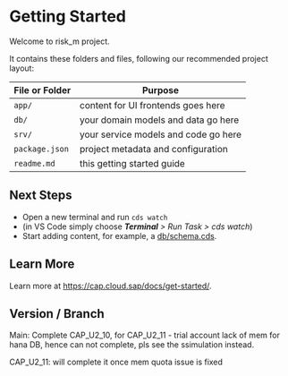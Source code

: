 # Getting Started

Welcome to risk_m project.

It contains these folders and files, following our recommended project layout:

File or Folder | Purpose
---------|----------
`app/` | content for UI frontends goes here
`db/` | your domain models and data go here
`srv/` | your service models and code go here
`package.json` | project metadata and configuration
`readme.md` | this getting started guide


## Next Steps

- Open a new terminal and run `cds watch`
- (in VS Code simply choose _**Terminal** > Run Task > cds watch_)
- Start adding content, for example, a [db/schema.cds](db/schema.cds).


## Learn More

Learn more at https://cap.cloud.sap/docs/get-started/.


## Version / Branch

Main: Complete CAP_U2_10, for CAP_U2_11 - trial account lack of mem for hana DB, hence can not complete, pls see the ssimulation instead.

CAP_U2_11: will complete it once mem quota issue is fixed
